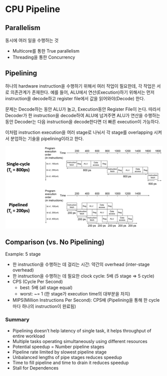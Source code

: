 # CPU Pipeline

## Parallelism

동시에 여러 일을 수행하는 것

* Multicore를 통한 True parallelism
* Threading을 통한 Concurrency

## Pipelining

하나의 hardware instruction을 수행하기 위해서 여러 작업이 필요한데,
각 작업은 서로 의존관계가 존재한다.
예를 들어, ALU에서 연산(Execution)하기 위해서는 먼저 instruction을 decode하고 register file에서 값을 읽어와야(Decode) 한다.

문제는 Decode하는 동안 ALU가 놀고, Execution동안 Register File이 논다.
따라서 Decoder가 한 instruction을 decode하여 ALU에 넘겨주면 ALU가 연산을 수행하는 동안 Decoder는 다음 instruction을 decode한다면 더 빠른 execution이 가능하다.

이처럼 instruction execution을 여러 stage로 나눠서 각 stage를 overlapping 시켜서 분업하는 기술을 pipelining이라고 한다.

![Pipelined Execution](assets/pipeline.png)

## Comparison (vs. No Pipelining)

Example: 5 stage

* 한 instruction을 수행하는 데 걸리는 시간: 약간의 overhead (inter-stage overhead)
* 한 instruction을 수행하는 데 필요한 clock cycle: 5배 (5 stage => 5 cycle)
* CPS (Cycle Per Second)
  * best: 5배 (all stage equal)
  * worst: ~= 1 (한 stage가 execution time의 대부분을 차지)
* MIPS(Million Instructions Per Second): CPS배 (Pipelining을 통해 한 cycle마다 하나의 instruction이 완료됨)

### Summary

* Pipelining doesn’t help latency of single task,
it helps throughput of entire workload
* Multiple tasks operating simultaneously using different resources
* Potential speedup = Number pipeline stages
* Pipeline rate limited by slowest pipeline stage
* Unbalanced lengths of pipe stages reduces speedup
* Time to fill pipeline and time to drain it reduces speedup
* Stall for Dependences
